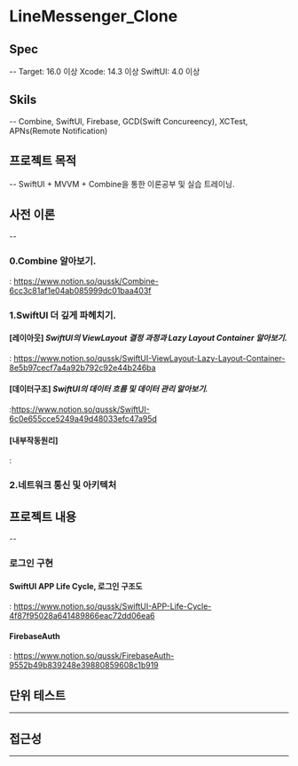 # LineMessenger_Clone


## Spec
--
Target: 16.0 이상
Xcode: 14.3 이상
SwiftUI: 4.0 이상



## Skils
--
Combine, SwiftUI, Firebase, GCD(Swift Concureency), XCTest, APNs(Remote Notification)



## 프로젝트 목적 
--
SwiftUI + MVVM + Combine을 통한 이론공부 및 실습 트레이닝. 




## **사전 이론**
--

### 0.Combine 알아보기.

: https://www.notion.so/qussk/Combine-6cc3c81af1e04ab085999dc01baa403f



### 1.SwiftUI 더 깊게 파헤치기.


#### [레이아웃] *SwiftUI의 ViewLayout 결정 과정과 Lazy Layout Container 알아보기.* 
: https://www.notion.so/qussk/SwiftUI-ViewLayout-Lazy-Layout-Container-8e5b97cecf7a4a92b792c92e44b246ba


#### [데이터구조] *SwiftUI의 데이터 흐름 및 데이터 관리 알아보기.*

:https://www.notion.so/qussk/SwiftUI-6c0e655cce5249a49d48033efc47a95d


#### [내부작동원리]
:


### 2.네트워크 통신 및 아키텍처




## **프로젝트 내용**
--

### 로그인 구현

#### SwiftUI APP Life Cycle,  로그인 구조도
: https://www.notion.so/qussk/SwiftUI-APP-Life-Cycle-4f87f95028a641489866eac72dd06ea6

#### FirebaseAuth
: https://www.notion.so/qussk/FirebaseAuth-9552b49b839248e39880859608c1b919
  
  
  
#### 



## **단위 테스트**
---




## **접근성**
---






